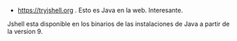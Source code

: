 * https://tryjshell.org . Esto es Java en la web. Interesante.

Jshell esta disponible en los binarios de las instalaciones de Java a partir de la version 9.



